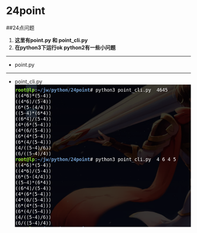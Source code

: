 # 24point
##24点问题
1. **这里有point.py 和 point_cli.py**
2. **在python3下运行ok python2有一些小问题**
-----
- point.py
-----
- point_cli.py
![point_cli.py](image/point_cli.png)
